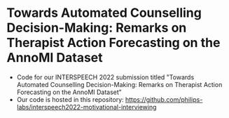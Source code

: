 # Towards Automated Counselling Decision-Making: Remarks on Therapist Action Forecasting on the AnnoMI Dataset
* Code for our INTERSPEECH 2022 submission titled "Towards Automated Counselling Decision-Making: Remarks on Therapist Action Forecasting on the AnnoMI Dataset"
* Our code is hosted in this repository: https://github.com/philips-labs/interspeech2022-motivational-interviewing

